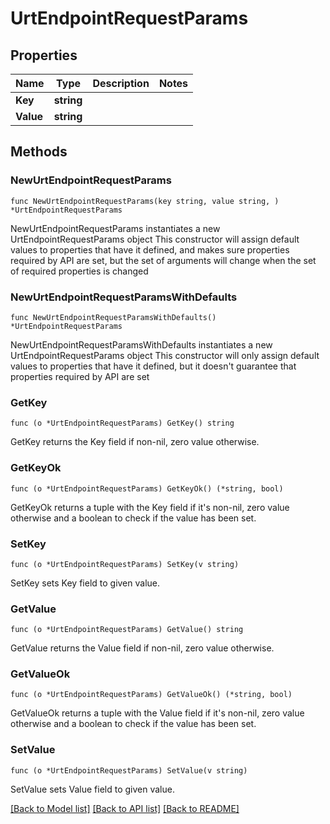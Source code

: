 # UrtEndpointRequestParams

## Properties

Name | Type | Description | Notes
------------ | ------------- | ------------- | -------------
**Key** | **string** |  | 
**Value** | **string** |  | 

## Methods

### NewUrtEndpointRequestParams

`func NewUrtEndpointRequestParams(key string, value string, ) *UrtEndpointRequestParams`

NewUrtEndpointRequestParams instantiates a new UrtEndpointRequestParams object
This constructor will assign default values to properties that have it defined,
and makes sure properties required by API are set, but the set of arguments
will change when the set of required properties is changed

### NewUrtEndpointRequestParamsWithDefaults

`func NewUrtEndpointRequestParamsWithDefaults() *UrtEndpointRequestParams`

NewUrtEndpointRequestParamsWithDefaults instantiates a new UrtEndpointRequestParams object
This constructor will only assign default values to properties that have it defined,
but it doesn't guarantee that properties required by API are set

### GetKey

`func (o *UrtEndpointRequestParams) GetKey() string`

GetKey returns the Key field if non-nil, zero value otherwise.

### GetKeyOk

`func (o *UrtEndpointRequestParams) GetKeyOk() (*string, bool)`

GetKeyOk returns a tuple with the Key field if it's non-nil, zero value otherwise
and a boolean to check if the value has been set.

### SetKey

`func (o *UrtEndpointRequestParams) SetKey(v string)`

SetKey sets Key field to given value.


### GetValue

`func (o *UrtEndpointRequestParams) GetValue() string`

GetValue returns the Value field if non-nil, zero value otherwise.

### GetValueOk

`func (o *UrtEndpointRequestParams) GetValueOk() (*string, bool)`

GetValueOk returns a tuple with the Value field if it's non-nil, zero value otherwise
and a boolean to check if the value has been set.

### SetValue

`func (o *UrtEndpointRequestParams) SetValue(v string)`

SetValue sets Value field to given value.



[[Back to Model list]](../README.md#documentation-for-models) [[Back to API list]](../README.md#documentation-for-api-endpoints) [[Back to README]](../README.md)


